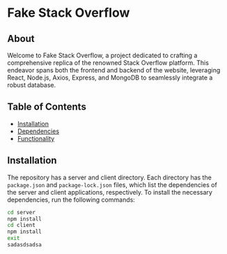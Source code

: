 # Fake Stack Overflow
## About
Welcome to Fake Stack Overflow, a project dedicated to crafting a comprehensive replica of the renowned Stack Overflow platform. This endeavor spans both the frontend and backend of the website, leveraging React, Node.js, Axios, Express, and MongoDB to seamlessly integrate a robust database.

## Table of Contents
- [Installation](#installation)
- [Dependencies](#dependencies)
- [Functionality](#functionality)

## Installation
The repository has a server and client directory. Each directory has the `package.json` and `package-lock.json` files, which list the dependencies of the server and client applications, respectively. To install the necessary dependencies, run the following commands:

```bash
cd server
npm install
cd client
npm install
exit
sadasdsadsa
